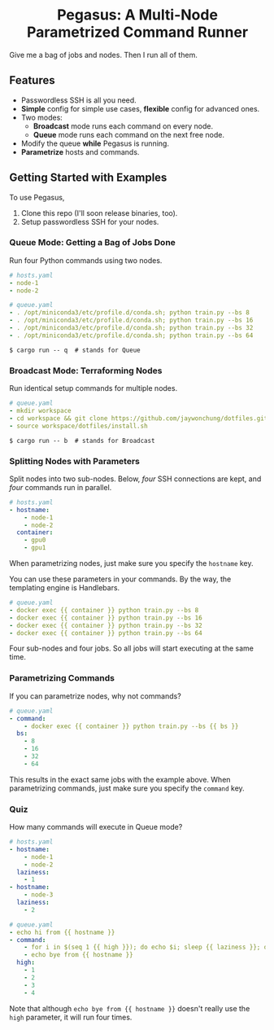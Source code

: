 <div align="center">
<h1>Pegasus: A Multi-Node Parametrized Command Runner</h1>
</div>

Give me a bag of jobs and nodes. Then I run all of them.

## Features

- Passwordless SSH is all you need.
- **Simple** config for simple use cases, **flexible** config for advanced ones.
- Two modes:
  - **Broadcast** mode runs each command on every node.
  - **Queue** mode runs each command on the next free node.
- Modify the queue **while** Pegasus is running.
- **Parametrize** hosts and commands.

## Getting Started with Examples

To use Pegasus,

1. Clone this repo (I'll soon release binaries, too).
2. Setup passwordless SSH for your nodes.

### Queue Mode: Getting a Bag of Jobs Done

Run four Python commands using two nodes.

```yaml
# hosts.yaml
- node-1
- node-2
```

```yaml
# queue.yaml
- . /opt/miniconda3/etc/profile.d/conda.sh; python train.py --bs 8
- . /opt/miniconda3/etc/profile.d/conda.sh; python train.py --bs 16
- . /opt/miniconda3/etc/profile.d/conda.sh; python train.py --bs 32
- . /opt/miniconda3/etc/profile.d/conda.sh; python train.py --bs 64
```

```console
$ cargo run -- q  # stands for Queue
```

### Broadcast Mode: Terraforming Nodes

Run identical setup commands for multiple nodes.

```yaml
# queue.yaml
- mkdir workspace
- cd workspace && git clone https://github.com/jaywonchung/dotfiles.git
- source workspace/dotfiles/install.sh
```

```console
$ cargo run -- b  # stands for Broadcast
```

### Splitting Nodes with Parameters

Split nodes into two sub-nodes. Below, *four* SSH connections are kept, and *four* commands run in parallel.

```yaml
# hosts.yaml
- hostname:
    - node-1
    - node-2
  container:
    - gpu0
    - gpu1
```

When parametrizing nodes, just make sure you specify the `hostname` key.

You can use these parameters in your commands. By the way, the templating engine is Handlebars.

```yaml
# queue.yaml
- docker exec {{ container }} python train.py --bs 8
- docker exec {{ container }} python train.py --bs 16
- docker exec {{ container }} python train.py --bs 32
- docker exec {{ container }} python train.py --bs 64
```

Four sub-nodes and four jobs. So all jobs will start executing at the same time.

### Parametrizing Commands

If you can parametrize nodes, why not commands?

```yaml
# queue.yaml
- command:
    - docker exec {{ container }} python train.py --bs {{ bs }}
  bs:
    - 8
    - 16
    - 32
    - 64
```

This results in the exact same jobs with the example above.
When parametrizing commands, just make sure you specify the `command` key.

### Quiz

How many commands will execute in Queue mode?

```yaml
# hosts.yaml
- hostname:
    - node-1
    - node-2
  laziness:
    - 1
- hostname:
    - node-3
  laziness:
    - 2
```

```yaml
# queue.yaml
- echo hi from {{ hostname }}
- command:
    - for i in $(seq 1 {{ high }}); do echo $i; sleep {{ laziness }}; done
    - echo bye from {{ hostname }}
  high:
    - 1
    - 2
    - 3
    - 4
```

Note that although `echo bye from {{ hostname }}` doesn't really use the `high` parameter, it will run four times.
